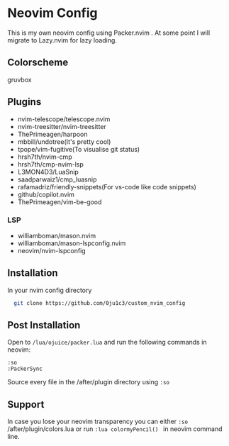 
# Neovim Config

This is my own neovim config using Packer.nvim .
At some point I will migrate to Lazy.nvim for lazy loading.

## Colorscheme
gruvbox 

## Plugins

- nvim-telescope/telescope.nvim 
- nvim-treesitter/nvim-treesitter
- ThePrimeagen/harpoon
- mbbill/undotree(It's pretty cool)
- tpope/vim-fugitive(To visualise git status)
- hrsh7th/nvim-cmp
- hrsh7th/cmp-nvim-lsp
- L3MON4D3/LuaSnip
- saadparwaiz1/cmp_luasnip
- rafamadriz/friendly-snippets(For vs-code like code snippets)
- github/copilot.nvim
- ThePrimeagen/vim-be-good
### LSP 
- williamboman/mason.nvim
- williamboman/mason-lspconfig.nvim
- neovim/nvim-lspconfig


## Installation

In your nvim config directory

```bash
  git clone https://github.com/0ju1c3/custom_nvim_config
```

## Post Installation
Open to ```/lua/ojuice/packer.lua``` and run the following commands in neovim:
```
:so
:PackerSync
```  

Source every file in the /after/plugin directory using ```:so```


## Support
In case you lose your neovim transparency you can either ```:so``` /after/plugin/colors.lua or run ```:lua colormyPencil() ``` in neovim command line.



